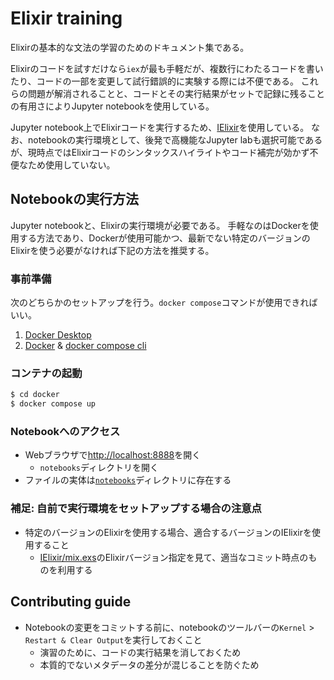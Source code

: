 # Elixir training

Elixirの基本的な文法の学習のためのドキュメント集である。

Elixirのコードを試すだけなら`iex`が最も手軽だが、複数行にわたるコードを書いたり、コードの一部を変更して試行錯誤的に実験する際には不便である。
これらの問題が解消されることと、コードとその実行結果がセットで記録に残ることの有用さによりJupyter notebookを使用している。

Jupyter notebook上でElixirコードを実行するため、[IElixir](https://github.com/pprzetacznik/IElixir)を使用している。
なお、notebookの実行環境として、後発で高機能なJupyter labも選択可能であるが、現時点ではElixirコードのシンタックスハイライトやコード補完が効かず不便なため使用していない。

## Notebookの実行方法

Jupyter notebookと、Elixirの実行環境が必要である。
手軽なのはDockerを使用する方法であり、Dockerが使用可能かつ、最新でない特定のバージョンのElixirを使う必要がなければ下記の方法を推奨する。

### 事前準備

次のどちらかのセットアップを行う。`docker compose`コマンドが使用できればいい。
1. [Docker Desktop](https://www.docker.com/products/docker-desktop)
2. [Docker](https://www.docker.com/) & [docker compose cli](https://github.com/docker/compose-cli)

### コンテナの起動

```sh
$ cd docker
$ docker compose up
```

### Notebookへのアクセス

- Webブラウザで[http://localhost:8888](http://localhost:8888)を開く
  - `notebooks`ディレクトリを開く
- ファイルの実体は[`notebooks`](./notebooks)ディレクトリに存在する

### 補足: 自前で実行環境をセットアップする場合の注意点

- 特定のバージョンのElixirを使用する場合、適合するバージョンのIElixirを使用すること
  - [IElixir/mix.exs](https://github.com/pprzetacznik/IElixir/blob/master/mix.exs)のElixirバージョン指定を見て、適当なコミット時点のものを利用する

## Contributing guide

- Notebookの変更をコミットする前に、notebookのツールバーの`Kernel` > `Restart & Clear Output`を実行しておくこと
  - 演習のために、コードの実行結果を消しておくため
  - 本質的でないメタデータの差分が混じることを防ぐため
